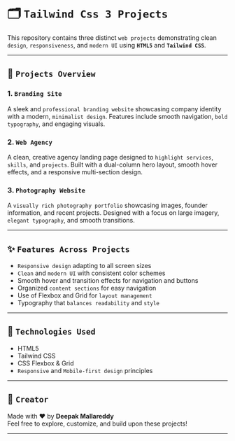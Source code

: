 # 🗂️ `Tailwind Css 3 Projects`

This repository contains three distinct `web projects` demonstrating clean `design`, `responsiveness`, and `modern UI` using **`HTML5`** and **`Tailwind CSS`**.

---

## 📌 `Projects Overview`

### 1. `Branding Site`
A sleek and `professional branding website` showcasing company identity with a modern, `minimalist design`. Features include smooth navigation, `bold typography`, and engaging visuals.

### 2. `Web Agency`
A clean, creative agency landing page designed to `highlight services`, `skills`, and `projects`. Built with a dual-column hero layout, smooth hover effects, and a responsive multi-section design.

### 3. `Photography Website`
A `visually rich photography portfolio` showcasing images, founder information, and recent projects. Designed with a focus on large imagery, `elegant typography`, and smooth transitions.

---

## ✨ `Features Across Projects`

- `Responsive design` adapting to all screen sizes  
- `Clean` and `modern UI` with consistent color schemes  
- Smooth hover and transition effects for navigation and buttons  
- Organized `content sections` for easy navigation  
- Use of Flexbox and Grid for `layout management`
- Typography that `balances readability` and `style`

---

## 🧱 `Technologies Used`

- HTML5  
- Tailwind CSS  
- CSS Flexbox & Grid  
- `Responsive` and `Mobile-first design` principles  

---

## 🙌 `Creator`

Made with ❤️ by **Deepak Mallareddy**  
Feel free to explore, customize, and build upon these projects!

---
